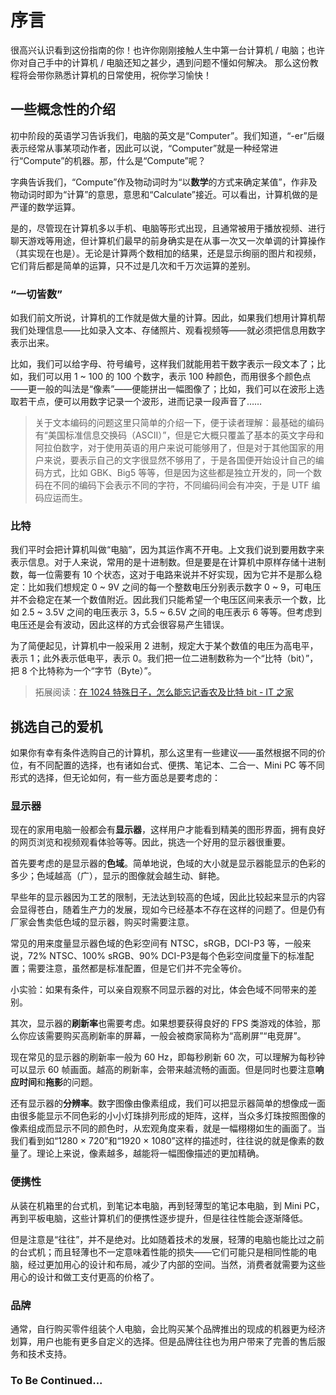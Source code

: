 # 序言

很高兴认识看到这份指南的你！也许你刚刚接触人生中第一台计算机 / 电脑；也许你对自己手中的计算机 / 电脑还知之甚少，遇到问题不懂如何解决。
那么这份教程将会带你熟悉计算机的日常使用，祝你学习愉快！

## 一些概念性的介绍

初中阶段的英语学习告诉我们，电脑的英文是“Computer”。我们知道，“-er”后缀表示经常从事某项动作者，因此可以说，“Computer”就是一种经常进行“Compute”的机器。那，什么是“Compute”呢？

字典告诉我们，“Compute”作及物动词时为“以**数学**的方式来确定某值”，作非及物动词时即为“计算”的意思，意思和“Calculate”接近。可以看出，计算机做的是严谨的数学运算。

是的，尽管现在计算机多以手机、电脑等形式出现，且通常被用于播放视频、进行聊天游戏等用途，但计算机们最早的前身确实是在从事一次又一次单调的计算操作（其实现在也是）。无论是计算两个数相加的结果，还是显示绚丽的图片和视频，它们背后都是简单的运算，只不过是几次和千万次运算的差别。

### “一切皆数”

如我们前文所说，计算机的工作就是做大量的计算。因此，如果我们想用计算机帮我们处理信息——比如录入文本、存储照片、观看视频等——就必须把信息用数字表示出来。

比如，我们可以给字母、符号编号，这样我们就能用若干数字表示一段文本了；比如，我们可以用 1 ~ 100 的 100 个数字，表示 100 种颜色，而用很多个颜色点——更一般的叫法是“像素”——便能拼出一幅图像了；比如，我们可以在波形上选取若干点，便可以用数字记录一个波形，进而记录一段声音了……

> 关于文本编码的问题这里只简单的介绍一下，便于读者理解：最基础的编码有“美国标准信息交换码（ASCII）”，但是它大概只覆盖了基本的英文字母和阿拉伯数字，对于使用英语的用户来说可能够用了，但是对于其他国家的用户来说，要表示自己的文字很显然不够用了，于是各国便开始设计自己的编码方式，比如 GBK、Big5 等等，但是因为这些都是独立开发的，同一个数码在不同的编码下会表示不同的字符，不同编码间会有冲突，于是 UTF 编码应运而生。

### 比特

我们平时会把计算机叫做“电脑”，因为其运作离不开电。上文我们说到要用数字来表示信息。对于人来说，常用的是十进制数。但是要是在计算机中原样存储十进制数，每一位需要有 10 个状态，这对于电路来说并不好实现，因为它并不是那么稳定：比如我们想规定 0 \~ 9V 之间的每一个整数电压分别表示数字 0 \~ 9，可电压并不会稳定在某一个数值附近。因此我们只能希望一个电压区间来表示一个数，比如 2.5 \~ 3.5V 之间的电压表示 3，5.5 \~ 6.5V 之间的电压表示 6 等等。但考虑到电压还是会有波动，因此这样的方式会很容易产生错误。

为了简便起见，计算机中一般采用 2 进制，规定大于某个数值的电压为高电平，表示 1；此外表示低电平，表示 0。我们把一位二进制数称为一个“比特（bit）”，把 8 个比特称为一个“字节（Byte）”。

> 拓展阅读：[在 1024 特殊日子，怎么能忘记香农及比特 bit - IT 之家](https://www.ithome.com/0/515/575.htm)

## 挑选自己的爱机

如果你有幸有条件选购自己的计算机，那么这里有一些建议——虽然根据不同的价位，有不同配置的选择，也有诸如台式、便携、笔记本、二合一、Mini PC 等不同形式的选择，但无论如何，有一些方面总是要考虑的：

### 显示器

现在的家用电脑一般都会有**显示器**，这样用户才能看到精美的图形界面，拥有良好的网页浏览和视频观看体验等等。因此，挑选一个好用的显示器很重要。

首先要考虑的是显示器的**色域**。简单地说，色域的大小就是显示器能显示的色彩的多少；色域越高（广），显示的图像就会越生动、鲜艳。

早些年的显示器因为工艺的限制，无法达到较高的色域，因此比较起来显示的内容会显得苍白，随着生产力的发展，现如今已经基本不存在这样的问题了。但是仍有厂家会售卖低色域的显示器，购买时需要注意。

常见的用来度量显示器色域的色彩空间有 NTSC，sRGB，DCI-P3 等，一般来说，72% NTSC、100% sRGB、90% DCI-P3是每个色彩空间度量下的标准配置；需要注意，虽然都是标准配置，但是它们并不完全等价。

小实验：如果有条件，可以亲自观察不同显示器的对比，体会色域不同带来的差别。

其次，显示器的**刷新率**也需要考虑。如果想要获得良好的 FPS 类游戏的体验，那么你应该需要购买高刷新率的屏幕，一般会被商家简称为“高刷屏”“电竞屏”。

现在常见的显示器的刷新率一般为 60 Hz，即每秒刷新 60 次，可以理解为每秒钟可以显示 60 帧画面。越高的刷新率，会带来越流畅的画面。但是同时也要注意**响应时间**和**拖影**的问题。

还有显示器的**分辨率**。数字图像由像素组成，我们可以把显示器简单的想像成一面由很多能显示不同色彩的小小灯珠排列形成的矩阵，这样，当众多灯珠按照图像的像素组成而显示不同的颜色时，从宏观角度来看，就是一幅栩栩如生的画面了。当我们看到如“1280 × 720”和“1920 × 1080”这样的描述时，往往说的就是像素的数量了。理论上来说，像素越多，越能将一幅图像描述的更加精确。

### 便携性

从装在机箱里的台式机，到笔记本电脑，再到轻薄型的笔记本电脑，到 Mini PC，再到平板电脑，这些计算机们的便携性逐步提升，但是往往性能会逐渐降低。

但是注意是“往往”，并不是绝对。比如随着技术的发展，轻薄的电脑也能比过之前的台式机；而且轻薄也不一定意味着性能的损失——它们可能只是相同性能的电脑，经过更加用心的设计和布局，减少了内部的空间。当然，消费者就需要为这些用心的设计和做工支付更高的价格了。

### 品牌

通常，自行购买零件组装个人电脑，会比购买某个品牌推出的现成的机器更为经济划算，用户也能有更多自定义的选择。但是品牌往往也为用户带来了完善的售后服务和技术支持。

### To Be Continued...
